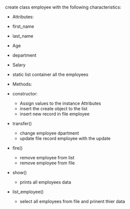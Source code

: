 
create class employee with the following characteristics:

* Attributes:
* first_name
* last_name
* Age
* department
* Salary
* static list container all the employees

* Methods:
* constructor:
   - Assign values to the instance Attributes
   - insert the create object to the list
   - insert new record in file employee

* transfer()
    - change employee dpartment
    - update file record employee with the update

* fire()
   - remove employee from list
   - remove employee from file

* show()
   - prints all employees data

* list_employee()
   - select all employees from file and prinent thier data
